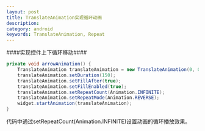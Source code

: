 ```yaml
---
layout: post
title: TranslateAnimation实现循环动画
description: 
category: android
keywords: TranslateAnimation, Repeat 
--- 
```



####实现控件上下循环移动####


```java
private void arrowAnimation() {
	TranslateAnimation translateAnimation = new TranslateAnimation(0, 0, 0, 3.0f);
	translateAnimation.setDuration(150);
	translateAnimation.setFillAfter(true);
	translateAnimation.setFillEnabled(true);
	translateAnimation.setRepeatCount(Animation.INFINITE);
	translateAnimation.setRepeatMode(Animation.REVERSE);
	widget.startAnimation(translateAnimation);
}
```


代码中通过setRepeatCount(Animation.INFINITE)设置动画的循环播放效果。
